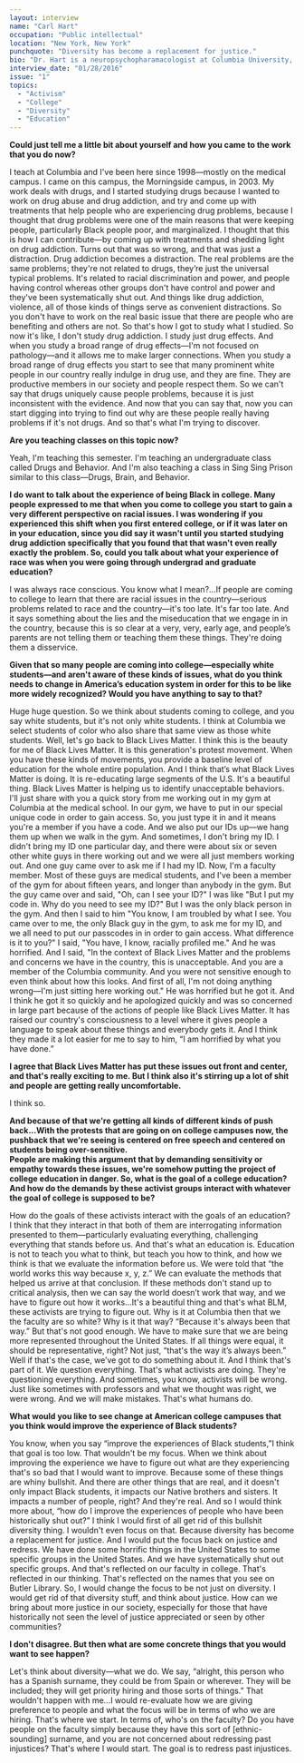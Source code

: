 ```yaml
---
layout: interview
name: "Carl Hart"
occupation: "Public intellectual"
location: "New York, New York"
punchquote: "Diversity has become a replacement for justice."
bio: "Dr. Hart is a neuropsychopharamacologist at Columbia University, where he conducts research and teaches undergraduate and graduate courses in neuroscience, psychology, and pharmacology. He studies the interactions between recreational drugs and the neurobiological and environmental factors that mediate human behavior and physiology, and works with community groups and government officials to bring about more effective drug policies and treatments. Dr. Hart holds a B.S. in Psychology from the University of Maryland, and an M.S. and a Ph.D in Psychology and Neuroscience from the University of Wyoming."
interview_date: "01/28/2016"
issue: "1"
topics:
  - "Activism"
  - "College"
  - "Diversity"
  - "Education"
---
```


**Could just tell me a little bit about yourself and how you came to the work that you do now?**

I teach at Columbia and I've been here since 1998—mostly on the medical campus. I came on this campus, the Morningside campus, in 2003. My work deals with drugs, and I started studying drugs because I wanted to work on drug abuse and drug addiction, and try and come up with treatments that help people who are experiencing drug problems, because I thought that drug problems were one of the main reasons that were keeping people, particularly Black people poor, and marginalized. I thought that this is how I can contribute—by coming up with treatments and shedding light on drug addiction. 
Turns out that was so wrong, and that was just a distraction. Drug addiction becomes a distraction. The real problems are the same problems; they're not related to drugs, they’re just the universal typical problems. It's related to racial discrimination and power, and people having control whereas other groups don't have control and power and they've been systematically shut out. And things like drug addiction, violence, all of those kinds of things serve as convenient distractions. So you don't have to work on the real basic issue that there are people who are benefiting and others are not. 
So that's how I got to study what I studied. So now it's like, I don't study drug addiction. I study just drug effects. And when you study a broad range of drug effects—I'm not focused on pathology—and it allows me to make larger connections.
When you study a broad range of drug effects you start to see that many prominent white people in our country really indulge in drug use, and they are fine. They are productive members in our society and people respect them. So we can't say that drugs uniquely cause people problems, because it is just inconsistent with the evidence. And now that you can say that, now you can start digging into trying to find out why are these people really having problems if it's not drugs. And so that's what I'm trying to discover.

**Are you teaching classes on this topic now?**

Yeah, I'm teaching this semester. I'm teaching an undergraduate class called Drugs and Behavior. And I'm also teaching a class in Sing Sing Prison similar to this class—Drugs, Brain, and Behavior. 

**I do want to talk about the experience of being Black in college. Many people expressed to me that when you come to college you start to gain a very different perspective on racial issues. I was wondering if you experienced this shift when you first entered college, or if it was later on in your education, since you did say it wasn't until you started studying drug addiction specifically that you found that that wasn't even really exactly the problem. So, could you talk about what your experience of race was when you were going through undergrad and graduate education?**

I was always race conscious. You know what I mean?...If people are coming to college to learn that there are racial issues in the country—serious problems related to race and the country—it's too late. It's far too late. And it says something about the lies and the miseducation that we engage in in the country, because this is so clear at a very, very, early age, and people’s parents are not telling them or teaching them these things. They're doing them a disservice.

**Given that so many people are coming into college—especially white students—and aren't aware of these kinds of issues, what do you think needs to change in America’s education system in order for this to be like more widely recognized? Would you have anything to say to that?**

Huge huge question. So we think about students coming to college, and you say white students, but it's not only white students. I think at Columbia we select students of color who also share that same view as those white students. 
Well, let's go back to Black Lives Matter. I think this is the beauty for me of Black Lives Matter. It is this generation's protest movement. When you have these kinds of movements, you provide a baseline level of education for the whole entire population. And I think that’s what Black Lives Matter is doing. It is re-educating large segments of the U.S. It's a beautiful thing. Black Lives Matter is helping us to identify unacceptable behaviors.  
I'll just share with you a quick story from me working out in my gym at Columbia at the medical school. In our gym, we have to put in our special unique code in order to gain access. So, you just type it in and it means you're a member if you have a code. And we also put our IDs up—we hang them up when we walk in the gym. And sometimes, I don't bring my ID. 
I didn't bring my ID one particular day, and there were about six or seven other white guys in there working out and we were all just members working out. And one guy came over to ask me if I had my ID. Now, I'm a faculty member. Most of these guys are medical students, and I've been a member of the gym for about fifteen years, and longer than anybody in the gym. But the guy came over and said, "Oh, can I see your ID?" I was like "But I put my code in. Why do you need to see my ID?" But I was the only black person in the gym. 
And then I said to him "You know, I am troubled by what I see. You came over to me, the only Black guy in the gym, to ask me for my ID, and we all need to put our passcodes in in order to gain access. What difference is it to you?" I said, "You have, I know, racially profiled me." And he was horrified. And I said, "In the context of Black Lives Matter and the problems and concerns we have in the country, this is unacceptable. And you are a member of the Columbia community. And you were not sensitive enough to even think about how this looks. And first of all, I'm not doing anything wrong—I'm just sitting here working out." He was horrified but he got it. And I think he got it so quickly and he apologized quickly and was so concerned in large part because of the actions of people like Black Lives Matter. It has raised our country's consciousness to a level where it gives people a language to speak about these things and everybody gets it. And I think they made it a lot easier for me to say to him, “I am horrified by what you have done.”

**I agree that Black Lives Matter  has put these issues out front and center, and that's really exciting to me. But I think also it's stirring up a lot of shit and people are getting really uncomfortable.** 

I think so.

**And because of that we're getting all kinds of different kinds of push back...With the protests that are going on on college campuses now, the pushback that we're seeing is centered on free speech and centered on students being over-sensitive.**  
**People are making this argument that by demanding sensitivity or empathy towards these issues, we're somehow putting the project of college education in danger. So, what is the goal of a college education? And how do the demands by these activist groups interact with whatever the goal of college is supposed to be?** 

How do the goals of these activists interact with the goals of an education? I think that they interact in that both of them are interrogating information presented to them—particularly evaluating everything, challenging everything that stands before us. And that's what an education is. Education is not to teach you what to think, but teach you how to think, and how we think is that we evaluate the information before us. We were told that “the world works this way because x, y, z.” We can evaluate the methods that helped us arrive at that conclusion. If these methods don't stand up to critical analysis, then we can say the world doesn’t work that way, and we have to figure out how it works...It's a beautiful thing and that's what BLM, these activists are trying to figure out. 
Why is it at Columbia then that we the faculty are so white? Why is it that way? “Because it's always been that way.” But that's not good enough. We have to make sure that we are being more represented throughout the United States. If all things were equal, it should be representative, right? Not just, “that's the way it’s always been.” Well if that's the case, we’ve got to do something about it. And I think that's part of it. We question everything. That's what activists are doing. They're questioning everything. And sometimes, you know, activists will be wrong. Just like sometimes with professors and what we thought was right, we were wrong. And we will make mistakes. That's what humans do.

**What would you like to see change at American college campuses that you think would improve the experience of Black students?**

You know, when you say “improve the experiences of Black students,”I think that goal is too low. That wouldn't be my focus. 
When we think about improving the experience we have to figure out what are they experiencing that's so bad that I would want to improve. Because some of these things are whiny bullshit. And there are other things that are real, and it doesn't only impact Black students, it impacts our Native brothers and sisters. It impacts a number of people, right? And they're real. And so I would think more about, “how do I improve the experiences of people who have been historically shut out?”
I think I would first of all get rid of this bullshit diversity thing. I wouldn't even focus on that. Because diversity has become a replacement for justice. And I would put the focus back on justice and redress. 
We have done some horrific things in the United States to some specific groups in the United States. And we have systematically shut out specific groups. And that's reflected on our faculty in college. That's reflected in our thinking. That's reflected on the names that you see on Butler Library. 
So, I would change the focus to be not just on diversity. I would get rid of that diversity stuff, and think about justice. How can we bring about more justice in our society, especially for those that have historically not seen the level of justice appreciated or seen by other communities? 

**I don't disagree. But then what are some concrete things that you would want to see happen?**

Let's think about diversity—what we do. We say, “alright, this person who has a Spanish surname, they could be from Spain or wherever. They will be included; they will get priority hiring and those sorts of things.” That wouldn't happen with me...I would re-evaluate how we are giving preference to people and what the focus will be in terms of who we are hiring. That's where we start. In terms of, who's on the faculty? Do you have people on the faculty simply because they have this sort of [ethnic-sounding] surname, and you are not concerned about redressing past injustices? That's where I would start. The goal is to redress past injustices. 